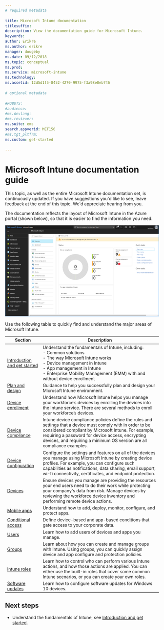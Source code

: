 ```yaml
---
# required metadata

title: Microsoft Intune documentation
titlesuffix: 
description: View the documentation guide for Microsoft Intune.
keywords:
author: Erikre
ms.author: erikre
manager: dougeby
ms.date: 09/12/2018
ms.topic: conceptual
ms.prod:
ms.service: microsoft-intune
ms.technology:
ms.assetid: 12d5d1f5-8452-4270-9975-f3a98e0eb746

# optional metadata

#ROBOTS:
#audience:
#ms.devlang:
#ms.reviewer:
ms.suite: ems
search.appverid: MET150
#ms.tgt_pltfrm:
ms.custom: get-started

---
```


# Microsoft Intune documentation guide

This topic, as well as the entire Microsoft Intune documentation set, is continuously updated. If you have suggestions you'd like to see, leave feedback at the end of this topic. We'd appreciate hearing from you.

The documentation reflects the layout of Microsoft Intune in the Azure portal (shown below), so that it is easier to find the information you need.

![Azure portal workloads](./media/azure-portal-workloads.png)

Use the following table to quickly find and understand the major areas of Microsoft Intune.

| Section                                                      | Description                                                                                                                                                                                                                                                                                      |
|--------------------------------------------------------------|--------------------------------------------------------------------------------------------------------------------------------------------------------------------------------------------------------------------------------------------------------------------------------------------------|
| [Introduction and get started](introduction-intune.md)       | Understand the fundamentals of Intune, including:<br /> - Common solutions<br /> - The way Microsoft Intune works<br /> - Device management in Intune<br /> - App management in Intune<br /> - Enterprise Mobility Management (EMM) with and without device enrollment                                                         |
| [Plan and design](planning-guide.md)                         | Guidance to help you successfully plan and design your Microsoft Intune environment.                                                                                                                                                                                                             |
| [Device enrollment](device-enrollment.md)                    | Understand how Microsoft Intune helps you manage your workforce’s devices by enrolling the devices into the Intune service. There are several methods to enroll your workforce’s devices.                                                                                                         |
| [Device compliance](device-compliance.md)                    | Intune device compliance policies define the rules and settings that a device must comply with in order to be considered compliant by Microsoft Intune. For example, requiring a password for device access, encrypting devices, and requiring a minimum OS version are all compliance examples. |
| [Device configuration](device-profiles.md)                   | Configure the settings and features on all of the devices you manage using Microsoft Intune by creating device profiles. For example, you can configure such capabilities as notifications, data sharing, email support, wi-fi connectivity, certificates, and endpoint protection.              |
| [Devices](device-management.md)                              | Ensure devices you manage are providing the resources your end users need to do their work while protecting your company's data from risk. Manage devices by reviewing the workforce device inventory and performing remote device actions.                                                      |
| [Mobile apps](app-management.md)                             | Understand how to add, deploy, monitor, configure, and protect apps.                                                                                                                                                                                                                             |
| [Conditional access](conditional-access.md)                  | Define device-based and app-based conditions that gate access to your corporate data.                                                                                                                                                                                                            |
| [Users](users-add.md)                                        | Learn how to add users of devices and apps you manage.                                                                                                                                                                                                                                           |
| [Groups](groups-get-started.md)                              | Learn about how you can create and manage groups with Intune. Using groups, you can quickly assign device and app configure and protection policies.                                                                                                                                             |
| [Intune roles](role-based-access-control.md)                 | Learn how to control who can perform various Intune actions, and how those actions are applied. You can either use the built-in roles that cover some common Intune scenarios, or you can create your own roles.                                                                                 |
| [Software updates](windows-update-for-business-configure.md) | Learn how to configure software updates for Windows 10 devices.                                                                                                                                                                                                                                  |

## Next steps

- Understand the fundamentals of Intune, see [Introduction and get started](introduction-intune.md).
